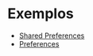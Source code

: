 # Exemplos

- [Shared Preferences](https://github.com/josineisilva/mobileprojects_sharedpreferences)
- [Preferences](https://github.com/josineisilva/mobileprojects_preferences_app)
